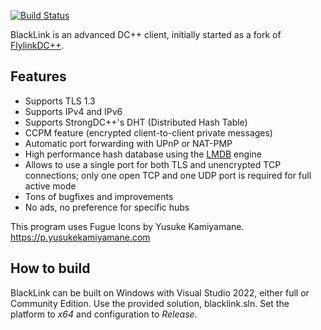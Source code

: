 [![Build Status](https://ci.appveyor.com/api/projects/status/github/zipper9/blacklink?svg=true)](https://ci.appveyor.com/api/projects/status/github/zipper9/blacklink)

BlackLink is an advanced DC++ client, initially started as a fork of [FlylinkDC++](https://github.com/pavel-pimenov/flylinkdc-r5xx).

## Features

- Supports TLS 1.3
- Supports IPv4 and IPv6
- Supports StrongDC++'s DHT (Distributed Hash Table)
- CCPM feature (encrypted client-to-client private messages)
- Automatic port forwarding with UPnP or NAT-PMP
- High performance hash database using the [LMDB](https://github.com/LMDB/lmdb) engine
- Allows to use a single port for both TLS and unencrypted TCP connections; only one open TCP and one UDP port is required for full active mode
- Tons of bugfixes and improvements
- No ads, no preference for specific hubs

This program uses Fugue Icons by Yusuke Kamiyamane.  
https://p.yusukekamiyamane.com

## How to build

BlackLink can be built on Windows with Visual Studio 2022, either full or Community Edition. Use the provided solution, blacklink.sln.
Set the platform to _x64_ and configuration to _Release_.
